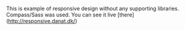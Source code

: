 This is example of responsive design without any supporting libraries. Compass/Sass was used.
You can see it live [there] (http://responsive.danat.dk/)
